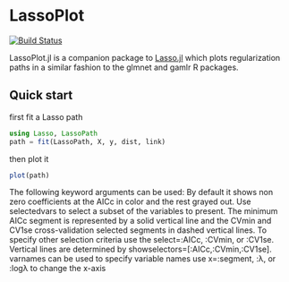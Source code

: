 # LassoPlot

[![Build Status](https://travis-ci.org/AsafManela/LassoPlot.jl.svg?branch=master)](https://travis-ci.org/AsafManela/LassoPlot.jl)

LassoPlot.jl is a companion package to [Lasso.jl](https://github.com/simonster/Lasso.jl) which plots regularization paths in a similar fashion to the glmnet and gamlr R packages.

## Quick start

first fit a Lasso path

```julia
using Lasso, LassoPath
path = fit(LassoPath, X, y, dist, link)
```

then plot it
```julia
plot(path)
```
The following keyword arguments can be used:
By default it shows non zero coefficients at the AICc in color and the rest grayed out.
Use selectedvars to select a subset of the variables to present.
The minimum AICc segment is represented by a solid vertical line and the CVmin and CV1se cross-validation selected segments in dashed vertical lines.
To specify other selection criteria use the select=:AICc, :CVmin, or :CV1se.
Vertical lines are determined by showselectors=[:AICc,:CVmin,:CV1se].
varnames can be used to specify variable names
use x=:segment, :λ, or :logλ to change the x-axis
